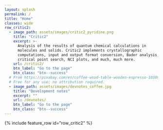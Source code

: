 ```yaml
---
layout: splash
permalink: /
title: "Home"
classes: wide
row_critic2:
  - image_path: assets/images/critic2_pyridine.png
    title: "Critic2"
    excerpt: >-
      Analysis of the results of quantum chemical calculations in
      molecules and solids. Critic2 implements crystallographic
      computations, input and output format conversion, Bader analysis,
      critical point search, NCI plots, and much, much more.
    url: /critic2/
    btn_label: "Go to the page"
    btn_class: "btn--success"
  # From https://pixabay.com/en/coffee-wood-table-wooden-espresso-1030971/
  # Free for any use; no attribution required.
  - image_path: assets/images/devnotes_coffee.jpg 
    title: "Development notes"
    excerpt: ""
    url: /devnotes/
    btn_label: "Go to the page"
    btn_class: "btn--success"
---
```


{% include feature_row id="row_critic2" %}

